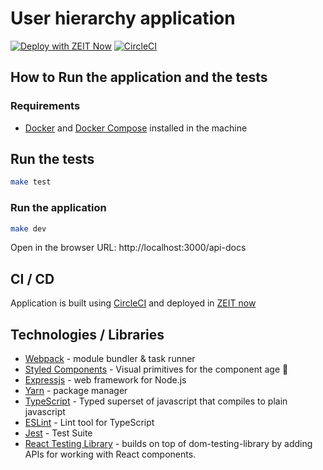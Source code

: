 # User hierarchy application

[![Deploy with ZEIT Now](https://zeit.co/button)](https://zeit.co/new/project?template=https://github.com/hjemmel/toy-robot)
[![CircleCI](https://circleci.com/gh/hjemmel/toy-robot.svg?style=svg)](https://circleci.com/gh/hjemmel/toy-robot)

## How to Run the application and the tests

### Requirements

* [Docker](https://docs.docker.com/install/linux/docker-ce/ubuntu/) and [Docker Compose](https://docs.docker.com/compose/install/) installed in the machine

## Run the tests

```sh
make test
```

### Run the application

```sh
make dev
```

Open in the browser URL: http://localhost:3000/api-docs

## CI / CD

Application is built using [CircleCI](https://circleci.com/gh/hjemmel/users-hierarchy) and deployed in [ZEIT now](https://toy-robot.now.sh/) 
 

## Technologies / Libraries

-   [Webpack](https://webpack.github.io/) - module bundler & task runner
-   [Styled Components](https://github.com/styled-components/styled-components) - Visual primitives for the component age 💅
-   [Expressjs](https://expressjs.com) -  web framework for Node.js
-   [Yarn](https://yarnpkg.com/en/) - package manager
-   [TypeScript](https://www.typescriptlang.org) - Typed superset of javascript that compiles to plain javascript
-   [ESLint](https://eslint.org/) - Lint tool for TypeScript
-   [Jest](https://jestjs.io) - Test Suite
-   [React Testing Library](https://testing-library.com/docs/react-testing-library/intro) - builds on top of dom-testing-library by adding APIs for working with React components.
